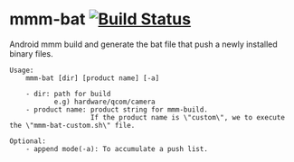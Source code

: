 mmm-bat [![Build Status](https://api.travis-ci.org/vmfhrmfoaj/mmm-bat.png?branch=develop)](http://travis-ci.org/vmfhrmfoaj/mmm-bat)
=======

Android mmm build and generate the bat file that push a newly installed binary files.

```
Usage:
    mmm-bat [dir] [product name] [-a]

    - dir: path for build
           e.g) hardware/qcom/camera
    - product name: product string for mmm-build.
                    If the product name is \"custom\", we to execute the \"mmm-bat-custom.sh\" file.

Optional:
    - append mode(-a): To accumulate a push list.
```
